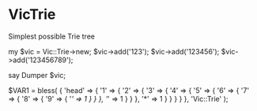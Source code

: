 # VicTrie
Simplest possible Trie tree

my $vic = Vic::Trie->new; 
$vic->add('123');
$vic->add('123456');
$vic->add('123456789');

say Dumper $vic;        

$VAR1 = bless( {
                 'head' => {
                             '1' => {
                                      '2' => {
                                               '3' => {
                                                        '4' => {
                                                                 '5' => {
                                                                          '6' => {
                                                                                   '7' => {
                                                                                            '8' => {
                                                                                                     '9' => {
                                                                                                              '*' => 1
                                                                                                            }
                                                                                                   }
                                                                                          },
                                                                                   '*' => 1
                                                                                 }
                                                                        }
                                                               },
                                                        '*' => 1
                                                      }
                                             }
                                    }
                           }
               }, 'Vic::Trie' );

